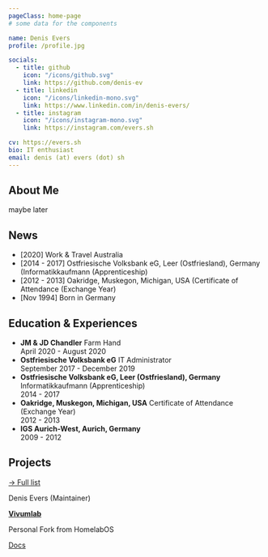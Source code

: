 ```yaml
---
pageClass: home-page
# some data for the components

name: Denis Evers
profile: /profile.jpg

socials:
  - title: github
    icon: "/icons/github.svg"
    link: https://github.com/denis-ev
  - title: linkedin
    icon: "/icons/linkedin-mono.svg"
    link: https://www.linkedin.com/in/denis-evers/
  - title: instagram
    icon: "/icons/instagram-mono.svg"
    link: https://instagram.com/evers.sh

cv: https://evers.sh
bio: IT enthusiast
email: denis (at) evers (dot) sh
---
```


<ProfileSection :frontmatter="$page.frontmatter" />

## About Me

maybe later


## News

- [2020] Work & Travel Australia
- [2014 - 2017] Ostfriesische Volksbank eG, Leer (Ostfriesland), Germany (Informatikkaufmann (Apprenticeship)
- [2012 - 2013] Oakridge, Muskegon, Michigan, USA (Certificate of Attendance (Exchange Year)
- [Nov 1994] Born in Germany


## Education & Experiences

- **JM & JD Chandler** Farm Hand <br/>
April 2020 - August 2020
- **Ostfriesische Volksbank eG** IT Administrator <br/>
September 2017 - December 2019
- **Ostfriesische Volksbank eG, Leer (Ostfriesland), Germany** Informatikkaufmann (Apprenticeship) <br/>
2014 - 2017
- **Oakridge, Muskegon, Michigan, USA** Certificate of Attendance (Exchange Year) <br/>
2012 - 2013
- **IGS Aurich-West, Aurich, Germany** <br/>
2009 - 2012



## Projects


[→ Full list](/projects/)

<ProjectCard image="/projects/2.png"
hideBorder=true>

  Denis Evers (Maintainer)
  
  [**Vivumlab**](https://github.com/denis-ev/Vivumlab/)
  
  Personal Fork from HomelabOS

  [Docs](https://docs.vivumlab.com)
  
</ProjectCard>


<!-- Custom style for this page -->

<style lang="stylus">

.theme-container.home-page .page
  font-size 14px
  font-family "lucida grande", "lucida sans unicode", lucida, "Helvetica Neue", Helvetica, Arial, sans-serif;
  p
    margin 0 0 0.5rem
  p, ul, ol
    line-height normal
  a
    font-weight normal
  .theme-default-content:not(.custom) > h2
    margin-bottom 0.5rem
  .theme-default-content:not(.custom) > h2:first-child + p
    margin-top 0.5rem
  .theme-default-content:not(.custom) > h3
    padding-top 4rem

  /* Override */
  .md-card
    margin-top 0.5em
    .card-image
      padding 0.2rem
      img
        max-width 120px
        max-height 120px
    .card-content p
      -webkit-margin-after 0.2em

@media (max-width: 419px)
  .theme-container.home-page .page
    p, ul, ol
      line-height 1.5

    .md-card
      .card-image
        img 
          width 100%
          max-width 400px

</style>
